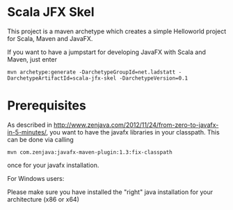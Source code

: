 Scala JFX Skel
==============

This project is a maven archetype which creates a simple Helloworld project for Scala, Maven and JavaFX.

If you want to have a jumpstart for developing JavaFX with Scala and Maven, just enter

	mvn archetype:generate -DarchetypeGroupId=net.ladstatt -DarchetypeArtifactId=scala-jfx-skel -DarchetypeVersion=0.1

Prerequisites
=============

As described in http://www.zenjava.com/2012/11/24/from-zero-to-javafx-in-5-minutes/, you want to
have the javafx libraries in your classpath. This can be done via calling 

	mvn com.zenjava:javafx-maven-plugin:1.3:fix-classpath

once for your javafx installation.

For Windows users: 

Please make sure you have installed the "right" java installation for your architecture (x86 or x64)


